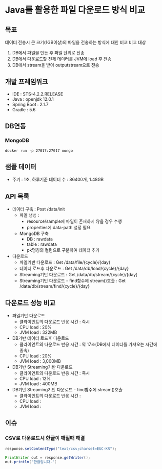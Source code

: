 # Java를 활용한 파일 다운로드 방식 비교

## 목표
데이터 전송시 큰 크기(1GB이상)의 파일을 전송하는 방식에 대한 비교
비교 대상
1. DB에서 파일을 만든 후 파일 단위로 전송
2. DB에서 다운로드할 전체 데이터를 JVM에 load 후 전송
3. DB에서 stream을 받아 outputstream으로 전송

## 개발 프레임워크
 - IDE : STS-4.2.2.RELEASE
 - Java : openjdk 12.0.1
 - Spring Boot : 2.1.7
 - Gradle : 5.6
 
## DB연동
### MongoDB
`docker run -p 27017:27017 mongo`


## 샘플 데이터
 - 주기 : 1초, 하루기준 데이터 수 : 86400개, 1.48GB
 
## API 목록
 - 데이터 구축 : Post /data/init
	 - 파일 생성 :
	 	- resource/sample에 파일이 존재하지 않을 경우 수행
	 	- properties에 data-path 설정 필요
	 - MongoDB 구축
	 	- DB : rawdata
	 	- table : rawdata
	 	- pk명칭의 컬럼으로 구분하여 데이터 추가 
 - 다운로드
	 - 파일기반 다운로드 : Get /data/file/{cycle}/{day}
	 - 데이터 로드후  다운로드 : Get /data/db/load/{cycle}/{day}
	 - Streaming기반 다운로드 : Get /data/db/stream/{cycle}/{day}
	 - Streaming기반 다운로드 - find함수에 stream()호출 : Get /data/db/stream/find/{cycle}/{day}
	 
## 다운로드 성능 비교
 - 파일기반 다운로드
 	- 클라이언트의 다운로드 반응 시간 : 즉시
 	- CPU load : 20%
 	- JVM load : 322MB
 - DB기반 데이터 로드후  다운로드
 	- 클라이언트의 다운로드 반응 시간 : 약 17초(DB에서 데이터를 가져오는 시간에 종속)
 	- CPU load : 20%
 	- JVM load : 3,000MB
 - DB기반 Streaming기반 다운로드
 	- 클라이언트의 다운로드 반응 시간 : 즉시
 	- CPU load : 12%
 	- JVM load : 400MB
 - DB기반 Streaming기반 다운로드 - find함수에 stream()호출
 	- 클라이언트의 다운로드 반응 시간 : 
 	- CPU load : 
 	- JVM load : 

## 이슈

### CSV로 다운로드시 한글이 깨질때 해결
```java
response.setContentType("text/csv;charset=EUC-KR");

PrintWriter out = response.getWriter(); 
out.println("한글입니다.")
```